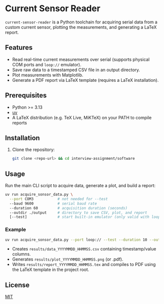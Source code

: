 # Current Sensor Reader

`current-sensor-reader` is a Python toolchain for acquiring serial data from a custom current sensor, plotting the measurements, and generating a LaTeX report.

## Features
- Read real-time current measurements over serial (supports physical COM ports and `loop://` emulator).
- Save raw data to a timestamped CSV file in an output directory.
- Plot measurements with Matplotlib.
- Generate a PDF report via LaTeX template (requires a LaTeX installation).

## Prerequisites
- Python >= 3.13
- [uv](https://docs.astral.sh/uv/getting-started/installation)
- A LaTeX distribution (e.g. TeX Live, MiKTeX) on your PATH to compile reports

## Installation

1. Clone the repository:
   ```bash
   git clone <repo-url> && cd interview-assignment/software
   ```

## Usage

Run the main CLI script to acquire data, generate a plot, and build a report:

```bash
uv run acquire_sonsor_data.py \
  --port COM3           # not needed for --test
  --baud 9600           # serial baud rate
  --duration 60         # acquisition duration (seconds)
  --outdir ./output     # directory to save CSV, plot, and report
  [--test]              # start built-in emulator (only valid with loop://)
```

### Example
```bash
uv run acquire_sonsor_data.py --port loop:// --test --duration 10 --outdir ./results
```
- Creates `results/data_YYYYMMDD_HHMMSS.csv` containing timestamp/value columns.
- Generates `results/plot_YYYYMMDD_HHMMSS.png` (or .pdf).
- Writes `results/report_YYYYMMDD_HHMMSS.tex` and compiles to PDF using the LaTeX template in the project root.


## License
[MIT](LICENSE)
